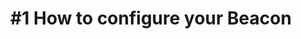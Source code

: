 ---
layout: video
title: "#1 How to configure your Beacon"
previewImage: /images/videos/video01-how-to-configure-your-beacon.png
description: "This tutorial shows you how to configure your iBKS Beacons, manufactured by the Sensorberg partner Accent."
video_url: "https://www.youtube.com/embed/DViAu0hyBDE?rel=0&amp;showinfo=0"
length : "4:12"

category: gettingStarted

see_also_text: "#2 How to register apps"
see_also_image_path: "/images/videos/video02-how-to-register-apps.png"
see_also_link: "/videos/02-How-to-register-apps/"

---